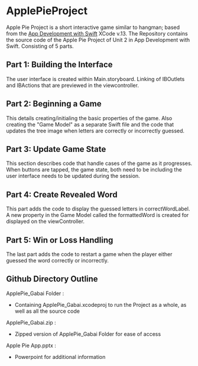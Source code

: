 # ApplePieProject
Apple Pie Project is a short interactive game similar to hangman; based from the [App Development with Swift](https://books.apple.com/us/book/develop-in-swift-fundamentals/id1581182804) XCode v.13.
The Repository contains the source code of the Apple Pie Project of Unit 2 in App Development with Swift. Consisting of 5 parts.


## Part 1: Building the Interface
  The user interface is created within Main.storyboard. Linking of IBOutlets and IBActions that are previewed in the viewcontroller.

## Part 2: Beginning a Game
  This details creating/initialing the basic properties of the game. Also creating the "Game Model" as a separate Swift file and the code that updates the tree image when   letters are correctly or incorrectly guessed.

## Part 3: Update Game State
  This section describes code that handle cases of the game as it progresses. 
    When buttons are tapped, the game state, both need to be including the user interface needs to be updated during the session.

## Part 4: Create Revealed Word
  This part adds the code to display the guessed letters in correctWordLabel. 
  A new property in the Game Model called the formattedWord is created for displayed on the viewController.

## Part 5: Win or Loss Handling
  The last part adds the code to restart a game when the player either guessed the word correctly or incorrectly.

## Github Directory Outline
ApplePie_Gabai Folder : 
  - Containing ApplePie_Gabai.xcodeproj to run the Project as a whole, as well as all the source code

ApplePie_Gabai.zip :
  - Zipped version of ApplePie_Gabai Folder for ease of access

Apple Pie App.pptx :
  - Powerpoint for additional information
